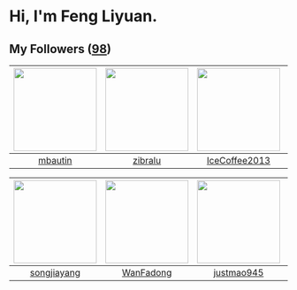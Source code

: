 # Hi, I'm Feng Liyuan.

## My Followers ([98](https://github.com/SunRunAway?tab=followers))

| <img src="https://avatars.githubusercontent.com/u/552936?v=4" width="150" height="150" /> | <img src="https://avatars.githubusercontent.com/u/41463486?v=4" width="150" height="150" /> | <img src="https://avatars.githubusercontent.com/u/4661589?v=4" width="150" height="150" /> | <img src="https://avatars.githubusercontent.com/u/566037?v=4" width="150" height="150" /> |
| :---------------------------------------------------------------------------------------: | :-----------------------------------------------------------------------------------------: | :----------------------------------------------------------------------------------------: | :---------------------------------------------------------------------------------------: |
|                           [mbautin](https://github.com/mbautin)                           |                            [zibralu](https://github.com/zibralu)                            |                      [IceCoffee2013](https://github.com/IceCoffee2013)                     |                         [shijiayun](https://github.com/shijiayun)                         |

| <img src="https://avatars.githubusercontent.com/u/1459834?v=4" width="150" height="150" /> | <img src="https://avatars.githubusercontent.com/u/10414494?v=4" width="150" height="150" /> | <img src="https://avatars.githubusercontent.com/u/619331?v=4" width="150" height="150" /> | <img src="https://avatars.githubusercontent.com/u/24416962?v=4" width="150" height="150" /> |
| :----------------------------------------------------------------------------------------: | :-----------------------------------------------------------------------------------------: | :---------------------------------------------------------------------------------------: | :-----------------------------------------------------------------------------------------: |
|                        [songjiayang](https://github.com/songjiayang)                       |                          [WanFadong](https://github.com/WanFadong)                          |                        [justmao945](https://github.com/justmao945)                        |                     [roscopecoltran](https://github.com/roscopecoltran)                     |